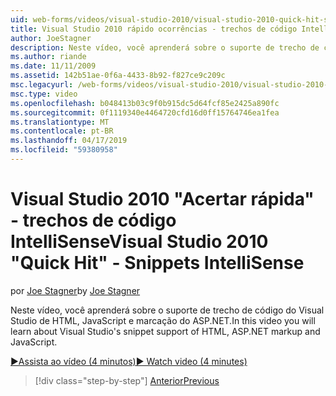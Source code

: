 ```yaml
---
uid: web-forms/videos/visual-studio-2010/visual-studio-2010-quick-hit-snippets-intellisense
title: Visual Studio 2010 rápido ocorrências - trechos de código IntelliSense | Microsoft Docs
author: JoeStagner
description: Neste vídeo, você aprenderá sobre o suporte de trecho de código do Visual Studio de HTML, JavaScript e marcação do ASP.NET.
ms.author: riande
ms.date: 11/11/2009
ms.assetid: 142b51ae-0f6a-4433-8b92-f827ce9c209c
msc.legacyurl: /web-forms/videos/visual-studio-2010/visual-studio-2010-quick-hit-snippets-intellisense
msc.type: video
ms.openlocfilehash: b048413b03c9f0b915dc5d64fcf85e2425a890fc
ms.sourcegitcommit: 0f1119340e4464720cfd16d0ff15764746ea1fea
ms.translationtype: MT
ms.contentlocale: pt-BR
ms.lasthandoff: 04/17/2019
ms.locfileid: "59380958"
---
```

# <a name="visual-studio-2010-quick-hit---snippets-intellisense"></a><span data-ttu-id="031ee-103">Visual Studio 2010 "Acertar rápida" - trechos de código IntelliSense</span><span class="sxs-lookup"><span data-stu-id="031ee-103">Visual Studio 2010 "Quick Hit" - Snippets IntelliSense</span></span>

<span data-ttu-id="031ee-104">por [Joe Stagner](https://github.com/JoeStagner)</span><span class="sxs-lookup"><span data-stu-id="031ee-104">by [Joe Stagner](https://github.com/JoeStagner)</span></span>

<span data-ttu-id="031ee-105">Neste vídeo, você aprenderá sobre o suporte de trecho de código do Visual Studio de HTML, JavaScript e marcação do ASP.NET.</span><span class="sxs-lookup"><span data-stu-id="031ee-105">In this video you will learn about Visual Studio's snippet support of HTML, ASP.NET markup and JavaScript.</span></span>

[<span data-ttu-id="031ee-106">&#9654;Assista ao vídeo (4 minutos)</span><span class="sxs-lookup"><span data-stu-id="031ee-106">&#9654; Watch video (4 minutes)</span></span>](https://channel9.msdn.com/Blogs/ASP-NET-Site-Videos/visual-studio-2010-quick-hit-snippets-intellisense)

> [!div class="step-by-step"]
> [<span data-ttu-id="031ee-107">Anterior</span><span class="sxs-lookup"><span data-stu-id="031ee-107">Previous</span></span>](visual-studio-2010-quick-hit-websites-instead-of-web-projects.md)

